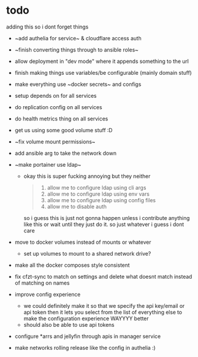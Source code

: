 # todo

adding this so i dont forget things

- ~add authelia for service~ & cloudflare access auth
- ~finish converting things through to ansible roles~
- allow deployment in "dev mode" where it appends something to the url
- finish making things use variables/be configurable (mainly domain stuff)
- make everything use ~docker secrets~ and configs
- setup depends on for all services
- do replication config on all services
- do health metrics thing on all services
- get us using some good volume stuff :D
- ~fix volume mount permissions~
- add ansible arg to take the network down
- ~make portainer use ldap~

  - okay this is super fucking annoying but they neither

    > 1. allow me to configure ldap using cli args
    > 2. allow me to configure ldap using env vars
    > 3. allow me to configure ldap using config files
    > 4. allow me to disable auth

    so i guess this is just not gonna happen unless i contribute anything like
    this or wait until they just do it. so just whatever i guess i dont care

- move to docker volumes instead of mounts or whatever
  - set up volumes to mount to a shared network drive?
- make all the docker composes style consistent
- fix cfzt-sync to match on settings and delete what doesnt match instead of
  matching on names
- improve config experience
  - we could definitely make it so that we specify the api key/email or api
    token then it lets you select from the list of everything else to make the
    configuration experience WAYYYY better
  - should also be able to use api tokens
- configure \*arrs and jellyfin through apis in manager service
- make networks rolling release like the config in authelia :)
